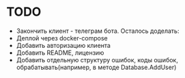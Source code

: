 # TODO

* Закончить клиент - телеграм бота. Осталось доделать:
* Деплой через docker-compose
* Добавить авторизацию клиента
* Добавить README, лицензию
* Добавить отдельную структуру ошибок, коды ошибок, обрабатывать(например, в методе Database.AddUser)
